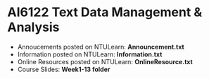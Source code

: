 # AI6122 Text Data Management &amp; Analysis

- Annoucements posted on NTULearn: **Announcement.txt**
- Information posted on NTULearn: **Information.txt**
- Online Resources posted on NTULearn: **OnlineResource.txt**
- Course Slides: **Week1-13 folder**
